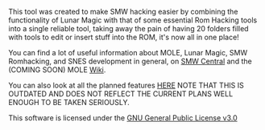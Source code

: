 This tool was created to make SMW hacking easier by combining the functionality of Lunar Magic with that of some essential Rom Hacking tools into a single reliable tool, taking away the pain of having 20 folders filled with tools to edit or insert stuff into the ROM, it's now all in one place!

You can find a lot of useful information about MOLE, Lunar Magic, SMW Romhacking, and SNES development in general, on [SMW Central](https://www.smwcentral.net/) and the (COMING SOON) MOLE [Wiki](https://github.com/Vawlpe/MOLE-Mario-wOrLd-Editor/wiki).

You can also look at all the planned features [HERE](https://docs.google.com/document/d/1HrlVJWKCjPcVIAoZXt8xTMONgAhpVZv2Sf5ueRBPmnY/edit?usp=sharing) NOTE THAT THIS IS OUTDATED AND DOES NOT REFLECT THE CURRENT PLANS WELL ENOUGH TO BE TAKEN SERIOUSLY.


This software is licensed under the [GNU General Public License v3.0](/LICENSE.md)
